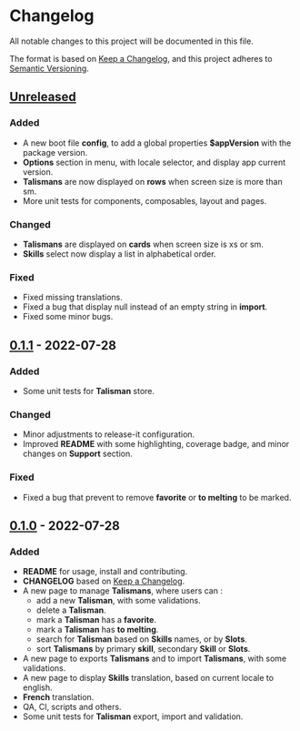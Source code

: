 # Changelog

All notable changes to this project will be documented in this file.

The format is based on [Keep a Changelog](https://keepachangelog.com/en/1.0.0/),
and this project adheres to [Semantic Versioning](https://semver.org/spec/v2.0.0.html).

## [Unreleased]

### Added
- A new boot file **config**, to add a global properties **$appVersion** with the package version.
- **Options** section in menu, with locale selector, and display app current version.
- **Talismans** are now displayed on **rows** when screen size is more than sm.
- More unit tests for components, composables, layout and pages.

### Changed

- **Talismans** are displayed on **cards** when screen size is xs or sm.
- **Skills** select now display a list in alphabetical order.

### Fixed

- Fixed missing translations.
- Fixed a bug that display null instead of an empty string in **import**.
- Fixed some minor bugs.

## [0.1.1] - 2022-07-28

### Added
- Some unit tests for **Talisman** store.

### Changed

- Minor adjustments to release-it configuration.
- Improved **README** with some highlighting, coverage badge, and minor changes on **Support** section.

### Fixed

- Fixed a bug that prevent to remove **favorite** or **to melting** to be marked.

## [0.1.0] - 2022-07-28

### Added

- **README** for usage, install and contributing.
- **CHANGELOG** based on [Keep a Changelog](https://keepachangelog.com/en/1.0.0/).
- A new page to manage **Talismans**, where users can :
  - add a new **Talisman**, with some validations.
  - delete a **Talisman**.
  - mark a **Talisman** has a **favorite**.
  - mark a **Talisman** has **to melting**.
  - search for **Talisman** based on **Skills** names, or by **Slots**.
  - sort **Talismans** by primary **skill**, secondary **Skill** or **Slots**.
- A new page to exports **Talismans** and to import **Talismans**, with some validations.
- A new page to display **Skills** translation, based on current locale to english.
- **French** translation.
- QA, CI, scripts and others.
- Some unit tests for **Talisman** export, import and validation.


[Unreleased]: https://gitlab.com/sparda-of-nosgoth/mhrs-talismans-manager/-/compare/0.1.1...main
[0.1.1]: https://gitlab.com/sparda-of-nosgoth/mhrs-talismans-manager/-/compare/0.1.0...0.1.1
[0.1.0]: https://gitlab.com/sparda-of-nosgoth/mhrs-talismans-manager/-/tags/0.1.0
